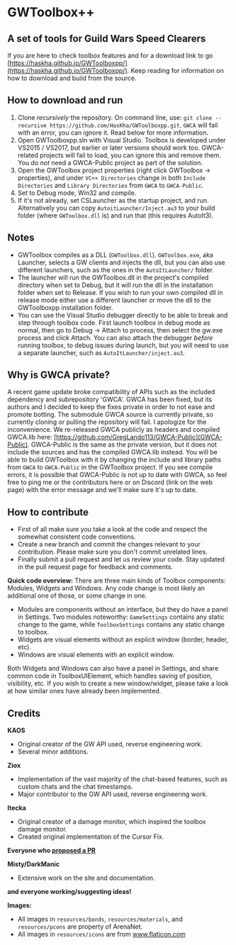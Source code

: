 # GWToolbox++

## A set of tools for Guild Wars Speed Clearers

If you are here to check toolbox features and for a download link to go [https://haskha.github.io/GWToolboxpp/](https://haskha.github.io/GWToolboxpp/). Keep reading for information on how to download and build from the source.

## How to download and run
1. Clone *recursively* the repository. On command line, use: `git clone --recursive https://github.com/HasKha/GWToolboxpp.git`. `GWCA` will fail with an error, you can ignore it. Read below for more information.
2. Open GWToolboxpp.sln with Visual Studio. Toolbox is developed under VS2015 / VS2017, but earlier or later versions should work too. GWCA-related projects will fail to load, you can ignore this and remove them. You do *not* need a GWCA-Public project as part of the solution. 
3. Open the GWToolbox project properties (right click GWToolbox -> properties), and under `VC++ Directories` change in both `Include Directories` and `Library Directories` from `GWCA` to `GWCA-Public`. 
4. Set to Debug mode, Win32 and compile.
5. If it's not already, set CSLauncher as the startup project, and run. Alternatively you can copy `AutoitLauncher/Inject.au3` to your build folder (where `GWToolbox.dll` is) and run that (this requires AutoIt3).

## Notes
* GWToolbox compiles as a DLL (`GWToolbox.dll`). `GWToolbox.exe`, aka Launcher, selects a GW clients and injects the dll, but you can also use different launchers, such as the ones in the `AutoItLauncher/` folder.
* The launcher will run the GWToolbox.dll in the project's compiled directory when set to Debug, but it will run the dll in the installation folder when set to Release. If you wish to run your own compiled dll in release mode either use a different launcher or move the dll to the GWToolboxpp installation folder.
* You can use the Visual Studio debugger directly to be able to break and step through toolbox code. First launch toolbox in debug mode as normal, then go to Debug -> Attach to process, then select the gw.exe process and click Attach. You can also attach the debugger *before* running toolbox, to debug issues during launch, but you will need to use a separate launcher, such as `AutoItLauncher/inject.au3`. 

## Why is GWCA private?
A recent game update broke compatibility of APIs such as the included dependency and subrepository 'GWCA'. GWCA has been fixed, but its authors and I decided to keep the fixes private in order to not ease and promote botting. The submodule GWCA source is currently private, so currently cloning or pulling the repository will fail. I apologize for the inconvenience. We re-released GWCA publicly as  headers and compiled GWCA.lib here: [https://github.com/GregLando113/GWCA-Public](GWCA-Public). GWCA-Public is the same as the private version, but it does not include the sources and has the compiled GWCA.lib instead. You will be able to build GWToolbox with it by changing the include and library paths from `GWCA` to `GWCA-Public` in the GWToolbox project. If you see compile errors, it is possible that GWCA-Public is not up to date with GWCA, so feel free to ping me or the contributors here or on Discord (link on the web page) with the error message and we'll make sure it's up to date.

## How to contribute
* First of all make sure you take a look at the code and respect the somewhat consistent code conventions.
* Create a new branch and commit the changes relevant to your contribution. Please make sure you don't commit unrelated lines.
* Finally submit a pull request and let us review your code. Stay updated in the pull request page for feedback and comments.

**Quick code overview:**
There are three main kinds of Toolbox components: Modules, Widgets and Windows. Any code change is most likely an additional one of those, or some change in one. 
* Modules are components without an interface, but they do have a panel in Settings. Two modules noteworthy: `GameSettings` contains any static change to the game, while `ToolboxSettings` contains any static change to toolbox.
* Widgets are visual elements without an explicit window (border, header, etc).
* Windows are visual elements with an explicit window.

Both Widgets and Windows can also have a panel in Settings, and share common code in ToolboxUIElement, which handles saving of position, visibility, etc. If you wish to create a new window/widget, please take a look at how similar ones have already been implemented.

## Credits

 **KAOS**
 * Original creator of the GW API used, reverse engineering work.
 * Several minor additions.

 **Ziox**   
 * Implementation of the vast majority of the chat-based features, such as custom chats and the chat timestamps.
 * Major contributor to the GW API used, reverse engineering work.

 **Itecka** 
 * Original creator of a damage monitor, which inspired the toolbox damage monitor.
 * Created original implementation of the Cursor Fix.

 **Everyone who [proposed a PR](https://github.com/HasKha/GWToolboxpp/pulls?q=is%3Apr+is%3Aclosed)**

 **Misty/DarkManic**
 * Extensive work on the site and documentation.

 **and everyone working/suggesting ideas!**

**Images:**
* All images in `resources/bonds`, `resources/materials`, and `resources/pcons` are property of ArenaNet.
* All images in `resources/icons` are from www.flaticon.com 
